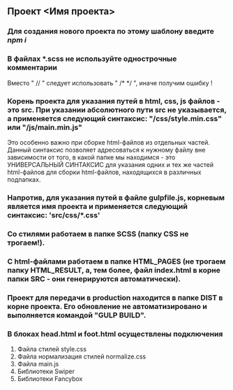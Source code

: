 ## Проект <Имя проекта>

### Для создания нового проекта по этому шаблону введите **_npm i_**

### В файлах \*.scss не используйте однострочные комментарии

Вместо " // " следует использовать " /\* \*/ ", иначе получим ошибку !

### Корень проекта для указания путей в html, css, js файлов - это src. При указании абсолютного пути src не указывается, а применяется следующий синтаксис: "/css/style.min.css" или "/js/main.min.js"

Это особенно важно при сборке html-файлов из отдельных частей. Данный синтаксис позволяет адресоваться к нужному файлу вне зависимости от того, в какой папке мы находимся - это УНИВЕРСАЛЬНЫЙ СИНТАКСИС для указания одних и тех же частей html-файлов для сборки html-файлов, находящихся в различных подпапках.

### Напротив, для указания путей в файле gulpfile.js, корневым является имя проекта и применяется следующий синтаксис: 'src/css/\*.css'

### Со стилями работаем в папке SCSS (папку CSS не трогаем!).

### С html-файлами работаем в папке HTML_PAGES (не трогаем папку HTML_RESULT, а, тем более, файл index.html в корне папки SRC - они генерируются автоматически).

### Проект для передачи в production находится в папке DIST в корне проекта. Его обновление не автоматизировано и выполняется командой "GULP BUILD".

### В блоках head.html и foot.html осуществлены подключения

1. Файла стилей style.css
2. Файла нормализация стилей normalize.css
3. Файла main.js
4. Библиотеки Swiper
5. Библиотеки Fancybox
